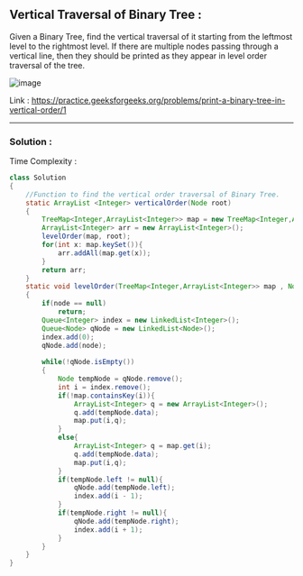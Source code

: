 ## Vertical Traversal of Binary Tree :

Given a Binary Tree, find the vertical traversal of it starting from the leftmost level to the rightmost level.
If there are multiple nodes passing through a vertical line, then they should be printed as they appear in level order traversal of the tree.

![image](https://user-images.githubusercontent.com/23376002/159523844-2e5ee264-adc6-4caf-84ad-ef4c31d16a31.png)


Link : https://practice.geeksforgeeks.org/problems/print-a-binary-tree-in-vertical-order/1


----------------------------------------------------------------------------------------------------------------------------------------------


### Solution :

Time Complexity :


```java
class Solution
{
    //Function to find the vertical order traversal of Binary Tree.
    static ArrayList <Integer> verticalOrder(Node root)
    {
        TreeMap<Integer,ArrayList<Integer>> map = new TreeMap<Integer,ArrayList<Integer>>();
        ArrayList<Integer> arr = new ArrayList<Integer>();
        levelOrder(map, root);
        for(int x: map.keySet()){
            arr.addAll(map.get(x));
        }
        return arr;
    }
    static void levelOrder(TreeMap<Integer,ArrayList<Integer>> map , Node node)
    {
        if(node == null)
            return;
        Queue<Integer> index = new LinkedList<Integer>();
        Queue<Node> qNode = new LinkedList<Node>();
        index.add(0);
        qNode.add(node);
        
        while(!qNode.isEmpty())
        {
            Node tempNode = qNode.remove();
            int i = index.remove();
            if(!map.containsKey(i)){
                ArrayList<Integer> q = new ArrayList<Integer>();
                q.add(tempNode.data);
                map.put(i,q);
            }
            else{
                ArrayList<Integer> q = map.get(i);
                q.add(tempNode.data);
                map.put(i,q);
            }
            if(tempNode.left != null){
                qNode.add(tempNode.left);
                index.add(i - 1);
            }
            if(tempNode.right != null){
                qNode.add(tempNode.right);
                index.add(i + 1);
            }
        }
    }
}
```






